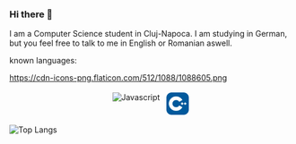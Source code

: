 ### Hi there 👋


I am a Computer Science student in Cluj-Napoca. I am studying in German, but you feel free to talk to me in English or Romanian aswell.

known languages:

https://cdn-icons-png.flaticon.com/512/1088/1088605.png
<p align="center">
<img src="" alt="Javascript" height="40" style="vertical-align:top; margin:4px">
<img src="https://github.com/tandpfun/skill-icons/blob/main/icons/CPP.svg" alt="VS Code" height="40" style="vertical-align:top; margin:4px">
</p>

![Top Langs](https://github-readme-stats.vercel.app/api/top-langs/?username=ana-says-hi&theme=tokyonight)

<!--
**ana-says-hi/ana-says-hi** is a ✨ _special_ ✨ repository because its `README.md` (this file) appears on your GitHub profile.

Here are some ideas to get you started:

- 🔭 I’m currently working on ...
- 🌱 I’m currently learning ...
- 👯 I’m looking to collaborate on ...
- 🤔 I’m looking for help with ...
- 💬 Ask me about ...
- 📫 How to reach me: ...
- 😄 Pronouns: ...
- ⚡ Fun fact: ...
-->
